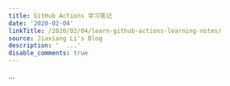 ```yaml
---
title: GitHub Actions 学习笔记
date: '2020-02-04'
linkTitle: /2020/02/04/learn-github-actions-learning-notes/
source: Jiaxiang Li's Blog
description: '  ...'
disable_comments: true
---
```

  ...